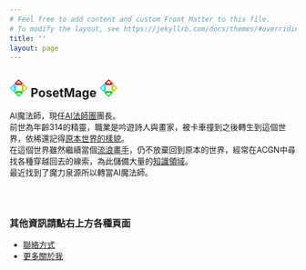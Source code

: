```yaml
---
# Feel free to add content and custom Front Matter to this file.
# To modify the layout, see https://jekyllrb.com/docs/themes/#overriding-theme-defaults
title: ''
layout: page
---
```


## <img src="/Icon/New/PosetMage_t.png" Height="32" /> PosetMage <img src="/Icon/New/PosetMage_t.png" Height="32" />

AI魔法師，現任[AI法師團](https://discord.gg/rNUGE7fzY8)團長。  
前世為年齡314的精靈，職業是吟遊詩人與畫家，被卡車撞到之後轉生到這個世界，依稀還記得[原本世界的樣貌](/SettingBook/)。  
在這個世界雖然繼續當個[流浪畫手](https://www.facebook.com/LatticeMage)，仍不放棄回到原本的世界，經常在ACGN中尋找各種穿越回去的線索，為此儲備大量的[知識領域](https://wiki.posetmage.com)。  
最近找到了魔力泉源所以轉當AI魔法師。  

<div style="height: 30px;"></div>

### 其他資訊請點右上方各種頁面
* [聯絡方式](/Contact)
* [更多關於我](/About)